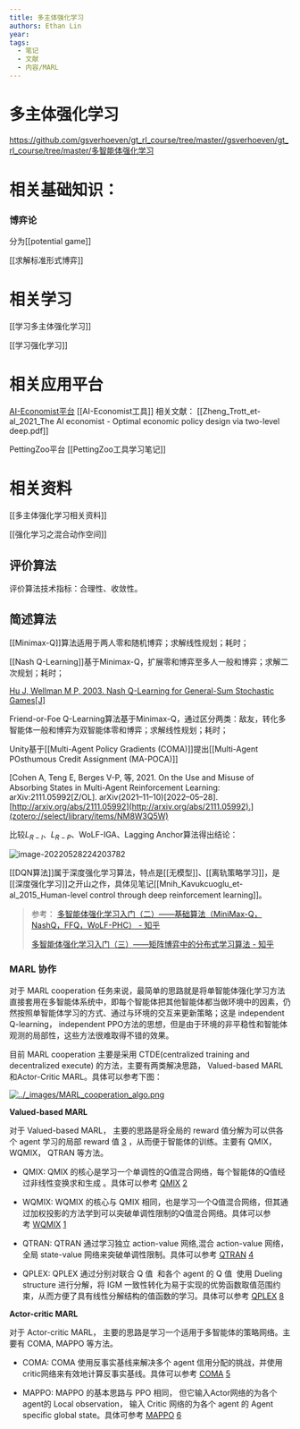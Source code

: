 ```yaml
---
title: 多主体强化学习
authors: Ethan Lin
year:
tags:
  - 笔记 
  - 文献  
  - 内容/MARL 
---
```



# 多主体强化学习





https://github.com/gsverhoeven/gt_rl_course/tree/master//gsverhoeven/gt_rl_course/tree/master/多智能体强化学习 

# 相关基础知识：

### 博弈论

分为[[potential game]]

[[求解标准形式博弈]]



# 相关学习

[[学习多主体强化学习]]

[[学习强化学习]]




# 相关应用平台

[AI-Economist平台](https://github.com/salesforce/ai-economist)
	[[AI-Economist工具]]
	相关文献：
		[[Zheng_Trott_et-al_2021_The AI economist - Optimal economic policy design via two-level deep.pdf]]

PettingZoo平台
	[[PettingZoo工具学习笔记]]






# 相关资料


[[多主体强化学习相关资料]]

[[强化学习之混合动作空间]]





## 评价算法

评价算法技术指标：合理性、收敛性。





## 简述算法


[[Minimax-Q]]算法适用于两人零和随机博弈；求解线性规划；耗时；

[[Nash Q-Learning]]基于Minimax-Q，扩展零和博弈至多人一般和博弈；求解二次规划；耗时；

[Hu J, Wellman M P, 2003. Nash Q-Learning for General-Sum Stochastic Games[J] ](zotero://select/library/items/LLKDUEVX)



Friend-or-Foe Q-Learning算法基于Minimax-Q，通过区分两类：敌友，转化多智能体一般和博弈为双智能体零和博弈；求解线性规划；耗时；


Unity基于[[Multi-Agent Policy Gradients (COMA)]]提出[[Multi-Agent POsthumous Credit Assignment (MA-POCA)]]

[Cohen A, Teng E, Berges V-P, 等, 2021. On the Use and Misuse of Absorbing States in Multi-Agent Reinforcement Learning: arXiv:2111.05992[Z/OL]. arXiv(2021–11–10)[2022–05–28]. [http://arxiv.org/abs/2111.05992](http://arxiv.org/abs/2111.05992).](zotero://select/library/items/NM8W3Q5W)



比较$L_{R-I}$、$L_{R-P}$、WoLF-IGA、Lagging Anchor算法得出结论：

![image-20220528224203782](image-20220528224203782.png)


[[DQN算法]]属于深度强化学习算法，特点是[[无模型]]、[[离轨策略学习]]，是[[深度强化学习]]之开山之作，具体见笔记[[Mnih_Kavukcuoglu_et-al_2015_Human-level control through deep reinforcement learning]]。






> 参考：
> [多智能体强化学习入门（二）——基础算法（MiniMax-Q，NashQ，FFQ，WoLF-PHC） - 知乎](https://zhuanlan.zhihu.com/p/53563792)
> 
> [多智能体强化学习入门（三）——矩阵博弈中的分布式学习算法 - 知乎](https://zhuanlan.zhihu.com/p/53622102)




### MARL 协作

对于 MARL cooperation 任务来说，最简单的思路就是将单智能体强化学习方法直接套用在多智能体系统中，即每个智能体把其他智能体都当做环境中的因素，仍然按照单智能体学习的方式、通过与环境的交互来更新策略；这是 independent Q-learning， independent PPO方法的思想，但是由于环境的非平稳性和智能体观测的局部性，这些方法很难取得不错的效果。

目前 MARL cooperation 主要是采用 CTDE(centralized training and decentralized execute) 的方法，主要有两类解决思路， Valued-based MARL和Actor-Critic MARL。具体可以参考下图：

[![../_images/MARL_cooperation_algo.png](https://di-engine-docs.readthedocs.io/zh_CN/latest/_images/MARL_cooperation_algo.png)](https://di-engine-docs.readthedocs.io/zh_CN/latest/_images/MARL_cooperation_algo.png)

**Valued-based MARL**

对于 Valued-based MARL， 主要的思路是将全局的 reward 值分解为可以供各个 agent 学习的局部 reward 值 [3](https://di-engine-docs.readthedocs.io/zh_CN/latest/02_algo/multi_agent_cooperation_rl_zh.html#id16) ，从而便于智能体的训练。主要有 QMIX， WQMIX， QTRAN 等方法。

- QMIX: QMIX 的核心是学习一个单调性的Q值混合网络，每个智能体的Q值经过非线性变换求和生成 。具体可以参考 [QMIX](https://github.com/opendilab/DI-engine-docs/blob/main/source/hands_on/qmix.rst) [2](https://di-engine-docs.readthedocs.io/zh_CN/latest/02_algo/multi_agent_cooperation_rl_zh.html#id15)
    
- WQMIX: WQMIX 的核心与 QMIX 相同，也是学习一个Q值混合网络，但其通过加权投影的方法学到可以突破单调性限制的Q值混合网络。具体可以参考 [WQMIX](https://github.com/opendilab/DI-engine-docs/blob/main/source/hands_on/wqmix.rst) [1](https://di-engine-docs.readthedocs.io/zh_CN/latest/02_algo/multi_agent_cooperation_rl_zh.html#id14)
    
- QTRAN: QTRAN 通过学习独立 action-value 网络,混合 action-value 网络，全局 state-value 网络来突破单调性限制。具体可以参考 [QTRAN](https://github.com/opendilab/DI-engine-docs/blob/main/source/hands_on/qtran.rst) [4](https://di-engine-docs.readthedocs.io/zh_CN/latest/02_algo/multi_agent_cooperation_rl_zh.html#id17)
    
- QPLEX: QPLEX 通过分别对联合 Q 值  和各个 agent 的 Q 值  使用 Dueling structure 进行分解，将 IGM 一致性转化为易于实现的优势函数取值范围约束，从而方便了具有线性分解结构的值函数的学习。具体可以参考 [QPLEX](https://arxiv.org/abs/2008.01062) [8](https://di-engine-docs.readthedocs.io/zh_CN/latest/02_algo/multi_agent_cooperation_rl_zh.html#id21)
    

**Actor-critic MARL**

对于 Actor-critic MARL， 主要的思路是学习一个适用于多智能体的策略网络。主要有 COMA, MAPPO 等方法。

- COMA: COMA 使用反事实基线来解决多个 agent 信用分配的挑战，并使用critic网络来有效地计算反事实基线。具体可以参考 [COMA](https://github.com/opendilab/DI-engine-docs/blob/main/source/hands_on/coma.rst) [5](https://di-engine-docs.readthedocs.io/zh_CN/latest/02_algo/multi_agent_cooperation_rl_zh.html#id18)
    
- MAPPO: MAPPO 的基本思路与 PPO 相同， 但它输入Actor网络的为各个agent的 Local observation， 输入 Critic 网络的为各个 agent 的 Agent specific global state。具体可参考 [MAPPO](https://github.com/opendilab/DI-engine-docs/blob/main/source/best_practice/maac.rst) [6](https://di-engine-docs.readthedocs.io/zh_CN/latest/02_algo/multi_agent_cooperation_rl_zh.html#id19)